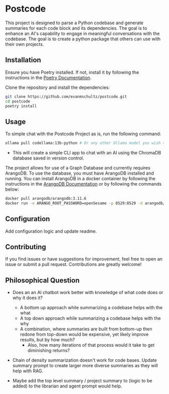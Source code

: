 # Postcode

This project is designed to parse a Python codebase and generate summaries for each code block and its dependencies. The goal is to enhance an AI's capability to engage in meaningful conversations with the codebase. The goal is to create a python package that others can use with their own projects.

## Installation

Ensure you have Poetry installed. If not, install it by following the instructions in the [Poetry Documentation](https://python-poetry.org/docs/).

Clone the repository and install the dependencies:

```bash
git clone https://github.com/evanmschultz/postcode.git
cd postcode
poetry install
```

## Usage

To simple chat with the Postcode Project as is, run the following command:

```bash
ollama pull codellama:13b-python # Or any other Ollama model you wish to use
```

-   This will create a simple CLI app to chat with an AI using the ChromaDB database saved in version control.

The project allows for use of a Graph Database and currently requires ArangoDB. To use the database, you must have ArangoDB installed and running. You can install ArangoDB in a docker container by following the instructions in the [ArangoDB Documentation](https://hub.docker.com/_/arangodb/) or by following the commands below:

```bash
docker pull arangodb/arangodb:3.11.6
docker run -e ARANGO_ROOT_PASSWORD=openSesame -p 8529:8529 -d arangodb/arangodb:3.11.6
```

## Configuration

Add configuration logic and update readme.

## Contributing

If you find issues or have suggestions for improvement, feel free to open an issue or submit a pull request. Contributions are greatly welcome!

## Philosophical Question

-   Does an an AI chatbot work better with knowledge of what code does or why it does it?

    -   A bottom up approach while summarizing a codebase helps with the what
    -   A top down approach while summarizing a codebase helps with the why
    -   A combination, where summaries are built from bottom-up then redone from top-down would be expensive, yet likely improve results, but by how much?
        -   Also, how many iterations of that process would it take to get diminishing returns?

-   Chain of density summarization doesn't work for code bases. Update summary prompt to create larger more diverse summaries as they will help with RAG.
-   Maybe add the top level summary / project summary to (logic to be added) to the librarian and agent prompt would help.

<!-- ## License

This project is licensed under the [MIT License](LICENSE). -->
